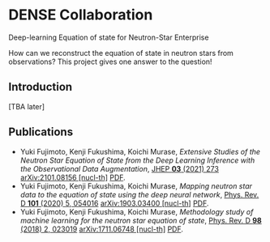 # DENSE Collaboration

Deep-learning Equation of state for Neutron-Star Enterprise

How can we reconstruct the equation of state in neutron stars from observations?
This project gives one answer to the question!

## Introduction

[TBA later]


## Publications

- Yuki Fujimoto, Kenji Fukushima, Koichi Murase, *Extensive Studies of the Neutron Star Equation of State from the Deep Learning Inference with the Observational Data Augmentation*,
  [JHEP **03** (2021) 273](https://doi.org/10.1007/JHEP03(2021)273) [arXiv:2101.08156 [nucl-th]](https://arxiv.org/abs/2101.08156) [PDF](https://arxiv.org/pdf/2101.08156).
- Yuki Fujimoto, Kenji Fukushima, Koichi Murase, *Mapping neutron star data to the equation of state using the deep neural network*,
  [Phys. Rev. D **101** (2020) 5, 054016](https://doi.org/10.1103/PhysRevD.101.054016) [arXiv:1903.03400 [nucl-th]](https://arxiv.org/abs/1903.03400) [PDF](https://arxiv.org/pdf/1903.03400).
- Yuki Fujimoto, Kenji Fukushima, Koichi Murase, *Methodology study of machine learning for the neutron star equation of state*,
  [Phys. Rev. D **98** (2018) 2, 023019](https://doi.org/10.1103/PhysRevD.98.023019) [arXiv:1711.06748 [nucl-th]](https://arxiv.org/abs/1711.06748) [PDF](https://arxiv.org/pdf/1711.06748).
